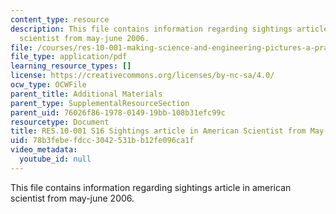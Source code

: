 ```yaml
---
content_type: resource
description: This file contains information regarding sightings article in american
  scientist from may-june 2006.
file: /courses/res-10-001-making-science-and-engineering-pictures-a-practical-guide-to-presenting-your-work-spring-2016/78b3febefdcc3042531bb12fe096ca1f_MITRES_10_001S16_MayJune06.pdf
file_type: application/pdf
learning_resource_types: []
license: https://creativecommons.org/licenses/by-nc-sa/4.0/
ocw_type: OCWFile
parent_title: Additional Materials
parent_type: SupplementalResourceSection
parent_uid: 76026f86-1978-0149-19bb-108b31efc99c
resourcetype: Document
title: RES.10-001 S16 Sightings article in American Scientist from May-June 2006
uid: 78b3febe-fdcc-3042-531b-b12fe096ca1f
video_metadata:
  youtube_id: null
---
```

This file contains information regarding sightings article in american scientist from may-june 2006.